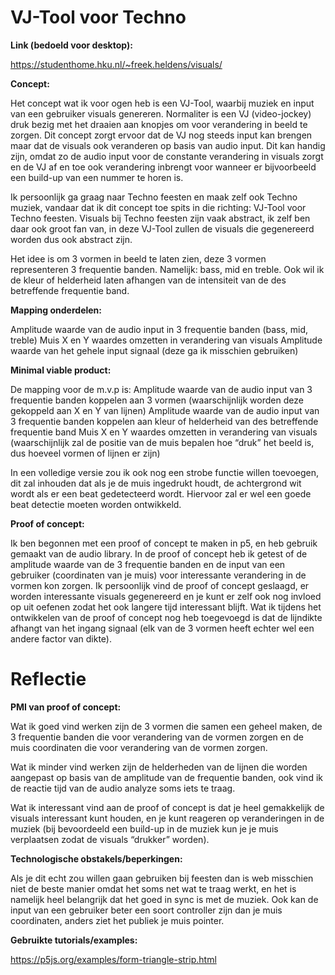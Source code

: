 # VJ-Tool voor Techno
__Link (bedoeld voor desktop):__

https://studenthome.hku.nl/~freek.heldens/visuals/

__Concept:__

Het concept wat ik voor ogen heb is een VJ-Tool, waarbij muziek en input van een gebruiker visuals genereren.
Normaliter is een VJ (video-jockey) druk bezig met het draaien aan knopjes om voor verandering in beeld te zorgen.
Dit concept zorgt ervoor dat de VJ nog steeds input kan brengen maar dat de visuals ook veranderen op basis van audio input. Dit kan handig zijn, omdat zo de audio input voor de constante verandering in visuals zorgt en de VJ af en toe ook verandering inbrengt voor wanneer er bijvoorbeeld een build-up van een nummer te horen is.

Ik persoonlijk ga graag naar Techno feesten en maak zelf ook Techno muziek, vandaar dat ik dit concept toe spits in die richting: VJ-Tool voor Techno feesten.
Visuals bij Techno feesten zijn vaak abstract, ik zelf ben daar ook groot fan van, in deze VJ-Tool zullen de visuals die gegenereerd worden dus ook abstract zijn.

Het idee is om 3 vormen in beeld te laten zien, deze 3 vormen representeren 3 frequentie banden. Namelijk: bass, mid en treble.
Ook wil ik de kleur of helderheid laten afhangen van de intensiteit van de des betreffende frequentie band.

__Mapping onderdelen:__

Amplitude waarde van de audio input in 3 frequentie banden (bass, mid, treble)
Muis X en Y waardes omzetten in verandering van visuals
Amplitude waarde van het gehele input signaal (deze ga ik misschien gebruiken)

__Minimal viable product:__

De mapping voor de m.v.p is:
Amplitude waarde van de audio input van 3 frequentie banden koppelen aan 3 vormen (waarschijnlijk worden deze gekoppeld aan X en Y van lijnen)
Amplitude waarde van de audio input van 3 frequentie banden koppelen aan kleur of helderheid van des betreffende frequentie band
Muis X en Y waardes omzetten in verandering van visuals (waarschijnlijk zal de positie van de muis bepalen hoe “druk” het beeld is, dus hoeveel vormen of lijnen er zijn)

In een volledige versie zou ik ook nog een strobe functie willen toevoegen, dit zal inhouden dat als je de muis ingedrukt houdt, de achtergrond wit wordt als er een beat gedetecteerd wordt. Hiervoor zal er wel een goede beat detectie moeten worden ontwikkeld.

__Proof of concept:__

Ik ben begonnen met een proof of concept te maken in p5, en heb gebruik gemaakt van de audio library. In de proof of concept heb ik getest of de amplitude waarde van de 3 frequentie banden en de input van een gebruiker (coordinaten van je muis) voor interessante verandering in de vormen kon zorgen. Ik persoonlijk vind de proof of concept geslaagd, er worden interessante visuals gegenereerd en je kunt er zelf ook nog invloed op uit oefenen zodat het ook langere tijd interessant blijft.
Wat ik tijdens het ontwikkelen van de proof of concept nog heb toegevoegd is dat de lijndikte afhangt van het ingang signaal (elk van de 3 vormen heeft echter wel een andere factor van dikte).


# Reflectie

__PMI van proof of concept:__

Wat ik goed vind werken zijn de 3 vormen die samen een geheel maken, de 3 frequentie banden die voor verandering van de vormen zorgen en de muis coordinaten die voor verandering van de vormen zorgen.

Wat ik minder vind werken zijn de helderheden van de lijnen die worden aangepast op basis van de amplitude van de frequentie banden, ook vind ik de reactie tijd van de audio analyze soms iets te traag.

Wat ik interessant vind aan de proof of concept is dat je heel gemakkelijk de visuals interessant kunt houden, en je kunt reageren op veranderingen in de muziek (bij bevoordeeld een build-up in de muziek kun je je muis verplaatsen zodat de visuals “drukker” worden).

__Technologische obstakels/beperkingen:__

Als je dit echt zou willen gaan gebruiken bij feesten dan is web misschien niet de beste manier omdat het soms net wat te traag werkt, en het is namelijk heel belangrijk dat het goed in sync is met de muziek.
Ook kan de input van een gebruiker beter een soort controller zijn dan je muis coordinaten, anders ziet het publiek je muis pointer.

__Gebruikte tutorials/examples:__

https://p5js.org/examples/form-triangle-strip.html
